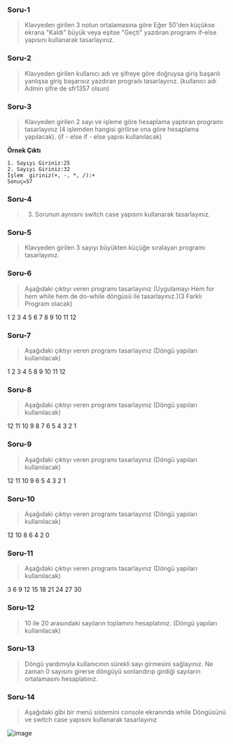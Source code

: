 ### Soru-1 ###
> Klavyeden girilen 3 notun ortalamasına göre Eğer 50'den küçükse ekrana "Kaldı" büyük veya eşitse "Geçti" yazdıran programı if-else yapısını kullanarak tasarlayınız.

### Soru-2 ###
> Klavyeden girilen kullanıcı adı ve şifreye göre doğruysa giriş başarılı yanlışsa giriş başarısız yazdıran prograöı tasarlayınız. (kullanıcı adı Admin şifre de sfr1357 olsun)

### Soru-3 ###
> Klavyeden girilen 2 sayı ve işleme göre hesaplama yaptıran programı tasarlayınız (4 işlemden hangisi girilirse ona göre hesaplama yapılacak). (if - else if - else yapısı kullanılacak) 

**Örnek Çıktı**
```
1. Sayıyı Giriniz:25
2. Sayıyı Giriniz:32
İşlem  giriniz(+, -, *, /):+
Sonuç=57
```
### Soru-4 ###
> 3. Sorunun aynısını switch case yapısını kullanarak tasarlayınız.

### Soru-5 ###
> Klavyeden girilen 3 sayıyı büyükten küçüğe sıralayan programı tasarlayınız.

### Soru-6 ###
>  Aşağıdaki çıktıyı veren programı tasarlayınız (Uygulamayı Hem for hem while hem de do-while döngüsü ile tasarlayınız.)(3 Farklı Program olacak)

1 2 3 4 5 6 7 8 9 10 11 12

### Soru-7 ###
>  Aşağıdaki çıktıyı veren programı tasarlayınız (Döngü yapıları kullanılacak)

1 2 3 4 5 8 9 10 11 12

### Soru-8 ###
>  Aşağıdaki çıktıyı veren programı tasarlayınız (Döngü yapıları kullanılacak)

12 11 10 9 8 7 6 5 4 3 2 1

### Soru-9 ###
>  Aşağıdaki çıktıyı veren programı tasarlayınız (Döngü yapıları kullanılacak)

12 11 10 9 6 5 4 3 2 1

### Soru-10 ###
>  Aşağıdaki çıktıyı veren programı tasarlayınız (Döngü yapıları kullanılacak)

12 10 8  6  4  2 0

### Soru-11 ###
>  Aşağıdaki çıktıyı veren programı tasarlayınız (Döngü yapıları kullanılacak)

3 6 9 12 15 18 21 24 27 30

### Soru-12 ###
>  10 ile 20 arasındaki sayıların toplamını hesaplatınız. (Döngü yapıları kullanılacak)


### Soru-13 ###
>  Döngü yardımıyla kullanıcının sürekli  sayı girmesini sağlayınız. Ne zaman 0 sayısını girerse döngüyü sonlandırıp girdiği sayıların ortalamasını hesaplatınız.

### Soru-14 ###
> Aşağıdaki gibi bir menü sistemini console ekranında while Döngüsünü ve switch case yapısını kullanarak tasarlayınız 

![image](https://user-images.githubusercontent.com/28144917/134159505-077f2260-2da3-4f41-a9b4-9a6bc012e5e7.png)


